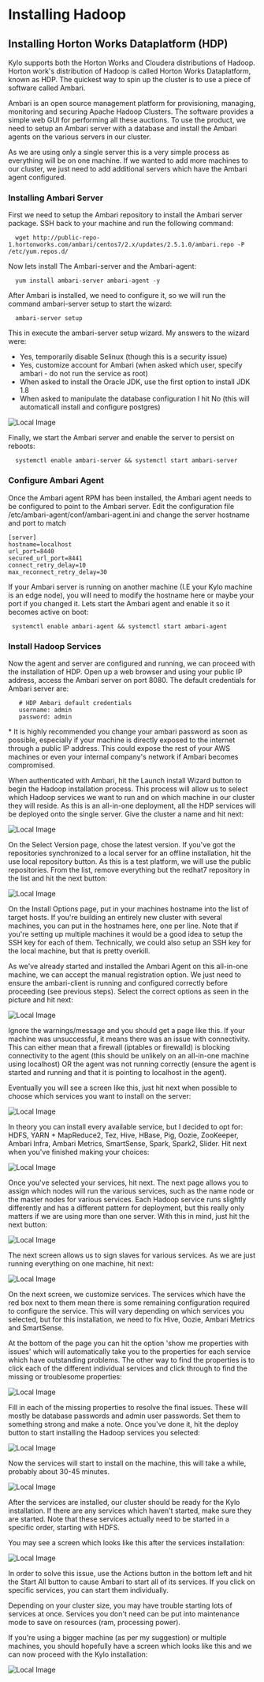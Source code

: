 # Installing Hadoop

## Installing Horton Works Dataplatform (HDP)

Kylo supports both the Horton Works and Cloudera distributions of Hadoop. Horton work's distribution of Hadoop is called Horton Works Dataplatform, known as HDP. The quickest way to spin up the cluster is to use a piece of software called Ambari.

Ambari is an open source management platform for provisioning, managing, monitoring and securing Apache Hadoop Clusters. The software provides a simple web GUI for performing all these auctions. To use the product, we need to setup an Ambari server with a database and install the Ambari agents on the various servers in our cluster.

As we are using only a single server this is a very simple process as everything will be on one machine. If we wanted to add more machines to our cluster, we just need to add additional servers which have the Ambari agent configured.

### Installing Ambari Server

First we need to setup the Ambari repository to install the Ambari server package. SSH back to your machine and run the following command:

```
  wget http://public-repo-1.hortonworks.com/ambari/centos7/2.x/updates/2.5.1.0/ambari.repo -P /etc/yum.repos.d/
```

Now lets install The Ambari-server and the Ambari-agent:

```
  yum install ambari-server ambari-agent -y
```

After Ambari is installed, we need to configure it, so we will run the command ambari-server setup to start the wizard:

```
  ambari-server setup
```

This in execute the ambari-server setup wizard. My answers to the wizard were:
  -  Yes, temporarily disable Selinux (though this is a security issue)
  -  Yes, customize account for Ambari (when asked which user, specify ambari - do not run the service as root)
  -  When asked to install the Oracle JDK, use the first option to install JDK 1.8
  -  When asked to manipulate the database configuration I hit No (this will automaticall install and configure postgres)

![Local Image](/images/ambari-server-setup-complete.png)

Finally, we start the Ambari server and enable the server to persist on reboots:

```
  systemctl enable ambari-server && systemctl start ambari-server
```

### Configure Ambari Agent

Once the Ambari agent RPM has been installed, the Ambari agent needs to be configured to point to the Ambari server. Edit the configuration file /etc/ambari-agent/conf/ambari-agent.ini and change the server hostname and port to match

```
[server]
hostname=localhost
url_port=8440
secured_url_port=8441
connect_retry_delay=10
max_reconnect_retry_delay=30
```

If your Ambari server is running on another machine (I.E your Kylo machine is an edge node), you will need to modify the hostname here or maybe your port if you changed it. Lets start the Ambari agent and enable it so it becomes active on boot:

```
 systemctl enable ambari-agent && systemctl start ambari-agent
```

### Install Hadoop Services

Now the agent and server are configured and running, we can proceed with the installation of HDP. Open up a web browser and using your public IP address, access the Ambari server on port 8080. The default credentials for Ambari server are:

```
   # HDP Ambari default credentials
   username: admin
   password: admin
```

&ast; It is highly recommended you change your ambari password as soon as possible, especially if your machine is directly exposed to the internet through a public IP address. This could expose the rest of your AWS machines or even your internal company's network if Ambari becomes compromised.

When authenticated with Ambari, hit the Launch install Wizard button to begin the Hadoop installation process. This process will allow us to select which Hadoop services we want to run and on which machine in our cluster they will reside. As this is an all-in-one deployment, all the HDP services will be deployed onto the single server. Give the cluster a name and hit next:

![Local Image](/images/hdp-kylo-cluster.png)

On the Select Version page, chose the latest version. If you've got the repositories synchronized to a local server for an offline installation, hit the use local repository button. As this is a test platform, we will use the public repositories. From the list, remove everything but the redhat7 repository in the list and hit the next button:

![Local Image](/images/hdp-repo-rhel7.PNG)

On the Install Options page, put in your machines hostname into the list of target hosts. If you're building an entirely new cluster with several machines, you can put in the hostnames here, one per line. Note that if you're setting up multiple machines it would be a good idea to setup the SSH key for each of them. Technically, we could also setup an SSH key for the local machine, but that is pretty overkill.

As we've already started and installed the Ambari Agent on this all-in-one machine, we can accept the manual registration option. We just need to ensure the ambari-client is running and configured correctly before proceeding (see previous steps). Select the correct options as seen in the picture and hit next:

![Local Image](/images/hdp-ambari-hosts.PNG)

Ignore the warnings/message and you should get a page like this. If your machine was unsuccessful, it means there was an issue with connectivity. This can either mean that a firewall (iptables or firewalld) is blocking connectivity to the agent (this should be unlikely on an all-in-one machine using localhost) OR the agent was not running correctly (ensure the agent is started and running and that it is pointing to localhost in the agent).

Eventually you will see a screen like this, just hit next when possible to choose which services you want to install on the server:

![Local Image](/images/hdp-ambari-registered.PNG)

In theory you can install every available service, but I decided to opt for: HDFS, YARN + MapReduce2, Tez, Hive, HBase, Pig, Oozie, ZooKeeper, Ambari Infra, Ambari Metrics, SmartSense, Spark, Spark2, Slider. Hit next when you've finished making your choices:

![Local Image](/images/hdp-ambari-services.PNG)

Once you've selected your services, hit next. The next page allows you to assign which nodes will run the various services, such as the name node or the master nodes for various services. Each Hadoop service runs slightly differently and has a different pattern for deployment, but this really only matters if we are using more than one server. With this in mind, just hit the next button:

![Local Image](/images/hdp-ambari-assign-masters.PNG)

The next screen allows us to sign slaves for various services. As we are just running everything on one machine, hit next:

![Local Image](/images/hdp-assign-slaves.PNG)

On the next screen, we customize services. The services which have the red box next to them mean there is some remaining configuration required to configure the service. This will vary depending on which services you selected, but for this installation, we need to fix Hive, Oozie, Ambari Metrics and SmartSense.

At the bottom of the page you can hit the option 'show me properties with issues' which will automatically take you to the properties for each service which have outstanding problems. The other way to find the properties is to click each of the different individual services and click through to find the missing or troublesome properties:

![Local Image](/images/ambari-server-services-settings-outstanding.PNG)

Fill in each of the missing properties to resolve the final issues. These will mostly be database passwords and admin user passwords. Set them to something strong and make a note. Once you've done it, hit the deploy button to start installing the Hadoop services you selected:

![Local Image](/images/hdp-ambari-services-deploy.PNG)

Now the services will start to install on the machine, this will take a while, probably about 30-45 minutes.

![Local Image](/images/ambari-hdp-installing-services.PNG)

After the services are installed, our cluster should be ready for the Kylo installation. If there are any services which haven't started, make sure they are started. Note that these services actually need to be started in a specific order, starting with HDFS.

You may see a screen which looks like this after the services installation:

![Local Image](/images/hdp-ambari-services-down.PNG)

In order to solve this issue, use the Actions button in the bottom left and hit the Start All button to cause Ambari to start all of its services. If you click on specific services, you can start them individually.

Depending on your cluster size, you may have trouble starting lots of services at once. Services you don't need can be put into maintenance mode to save on resources (ram, processing power).

If you're using a bigger machine (as per my suggestion) or multiple machines, you should hopefully have a screen which looks like this and we can now proceed with the Kylo installation:

![Local Image](/images/hdp-ambari-all-services-running.PNG)
